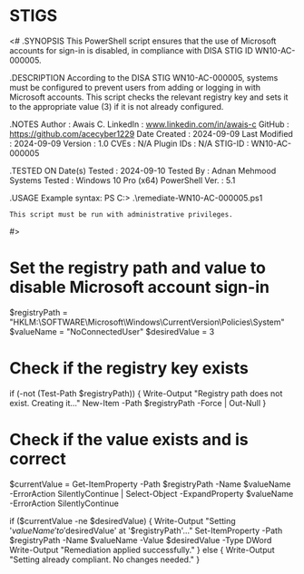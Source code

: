 # STIGS

<#
.SYNOPSIS
    This PowerShell script ensures that the use of Microsoft accounts for sign-in is disabled, in compliance with DISA STIG ID WN10-AC-000005.

.DESCRIPTION
    According to the DISA STIG WN10-AC-000005, systems must be configured to prevent users from adding or logging in with Microsoft accounts. This script checks the relevant registry key and sets it to the appropriate value (3) if it is not already configured.

.NOTES
    Author          : Awais C.
    LinkedIn        : www.linkedin.com/in/awais-c
    GitHub          : https://github.com/acecyber1229
    Date Created    : 2024-09-09
    Last Modified   : 2024-09-09
    Version         : 1.0
    CVEs            : N/A
    Plugin IDs      : N/A
    STIG-ID         : WN10-AC-000005

.TESTED ON
    Date(s) Tested  : 2024-09-10
    Tested By       : Adnan Mehmood
    Systems Tested  : Windows 10 Pro (x64)
    PowerShell Ver. : 5.1

.USAGE
    Example syntax:
    PS C:\> .\remediate-WN10-AC-000005.ps1

    This script must be run with administrative privileges.
#>

# Set the registry path and value to disable Microsoft account sign-in
$registryPath = "HKLM:\SOFTWARE\Microsoft\Windows\CurrentVersion\Policies\System"
$valueName = "NoConnectedUser"
$desiredValue = 3

# Check if the registry key exists
if (-not (Test-Path $registryPath)) {
    Write-Output "Registry path does not exist. Creating it..."
    New-Item -Path $registryPath -Force | Out-Null
}

# Check if the value exists and is correct
$currentValue = Get-ItemProperty -Path $registryPath -Name $valueName -ErrorAction SilentlyContinue | Select-Object -ExpandProperty $valueName -ErrorAction SilentlyContinue

if ($currentValue -ne $desiredValue) {
    Write-Output "Setting '$valueName' to '$desiredValue' at '$registryPath'..."
    Set-ItemProperty -Path $registryPath -Name $valueName -Value $desiredValue -Type DWord
    Write-Output "Remediation applied successfully."
} else {
    Write-Output "Setting already compliant. No changes needed."
}
